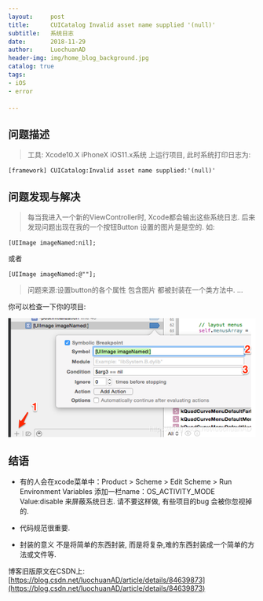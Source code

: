 ```yaml
---
layout:     post
title:      CUICatalog Invalid asset name supplied '(null)'
subtitle:   系统日志
date:       2018-11-29
author:     LuochuanAD
header-img: img/home_blog_background.jpg
catalog: true
tags:
- iOS 
- error

---
```


## 问题描述

>工具: Xcode10.X iPhoneX iOS11.x系统 上运行项目, 此时系统打印日志为:

```
[framework] CUICatalog:Invalid asset name supplied:'(null)'

```

## 问题发现与解决


>每当我进入一个新的ViewController时, Xcode都会输出这些系统日志. 后来发现问题出现在我的一个按钮Button 设置的图片是是空的. 如:

```
[UIImage imageNamed:nil];   

```

或者

```
[UIImage imageNamed:@""];   

```


>问题来源:设置button的各个属性 包含图片 都被封装在一个类方法中. …

你可以检查一下你的项目:

![](https://raw.githubusercontent.com/LuochuanAD/BlogSourceImage/master/BlogSourceImage/BlogSourceImages1/45.png)


## 结语

* 有的人会在xcode菜单中：Product > Scheme > Edit Scheme > Run
Environment Variables 添加一栏name：OS_ACTIVITY_MODE Value:disable 来屏蔽系统日志.
请不要这样做, 有些项目的bug 会被你忽视掉的.

* 代码规范很重要.

* 封装的意义 不是将简单的东西封装, 而是将复杂,难的东西封装成一个简单的方法或文件等.


博客旧版原文在CSDN上:[https://blog.csdn.net/luochuanAD/article/details/84639873](https://blog.csdn.net/luochuanAD/article/details/84639873) 




